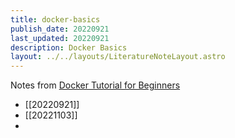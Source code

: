 ```yaml
---
title: docker-basics
publish_date: 20220921
last_updated: 20220921
description: Docker Basics
layout: ../../layouts/LiteratureNoteLayout.astro
---
```




Notes from [ Docker Tutorial for Beginners](https://www.youtube.com/watch?v=zJ6WbK9zFpI)
- [[20220921]]
- [[20221103]]
- 